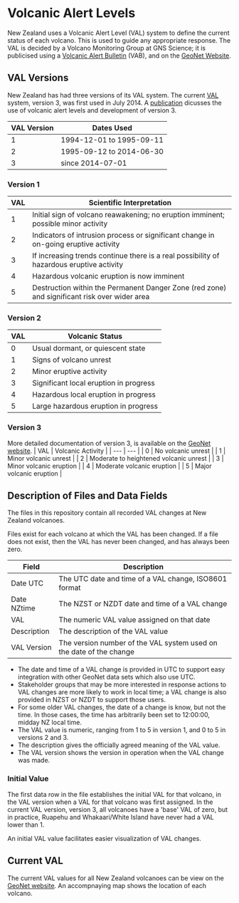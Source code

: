 # Volcanic Alert Levels

New Zealand uses a Volcanic Alert Level (VAL) system to define the current status of each volcano. This is used to guide any appropriate response. The VAL is decided by a Volcano Monitoring Group at GNS Science; it is publicised using a [Volcanic Alert Bulletin](https://www.geonet.org.nz/volcano/vab/) (VAB), and on the [GeoNet Website](https://www.geonet.org.nz/).

## VAL Versions
New Zealand has had three versions of its VAL system. The current [VAL](https://www.geonet.org.nz/about/volcano/val) system, version 3, was first used in July 2014. A [publication](https://link.springer.com/article/10.1186/s13617-014-0013-7) dicusses the use of volcanic alert levels and development of version 3.

| VAL Version | Dates Used |
| --- | --- |
| 1 | 1994-12-01 to 1995-09-11 |
| 2 | 1995-09-12 to 2014-06-30 |
| 3 | since 2014-07-01 |

### Version 1
| VAL | Scientific Interpretation |
| --- | --- |
| 1 |  Initial sign of volcano reawakening; no eruption imminent; possible minor activity |
| 2 |  Indicators of intrusion process or significant change in on-going eruptive activity |
| 3 |  If increasing trends continue there is a real possibility of hazardous eruptive activity |
| 4 |  Hazardous volcanic eruption is now imminent |
| 5 |  Destruction within the Permanent Danger Zone (red zone) and significant risk over wider area |

### Version 2
| VAL | Volcanic Status |
| --- | --- |
| 0 | Usual dormant, or quiescent state |
| 1 | Signs of volcano unrest |
| 2 | Minor eruptive activity |
| 3 | Significant local eruption in progress |
| 4 | Hazardous local eruption in progress |
| 5 | Large hazardous eruption in progress |

### Version 3
More detailed documentation of version 3, is available on the [GeoNet website](https://www.geonet.org.nz/about/volcano/val).
| VAL | Volcanic Activity |
| --- | --- |
| 0 | No volcanic unrest |
| 1 | Minor volcanic unrest |
| 2 | Moderate to heightened volcanic unrest |
| 3 | Minor volcanic eruption |
| 4 | Moderate volcanic eruption |
| 5 | Major volcanic eruption |

## Description of Files and Data Fields

The files in this repository contain all recorded VAL changes at New Zealand volcanoes.

Files exist for each volcano at which the VAL has been changed. If a file does not exist, then the VAL has never been changed, and has always been zero.

| Field | Description |
| --- | --- |
| Date UTC | The UTC date and time of a VAL change, ISO8601 format |
| Date NZtime | The NZST or NZDT date and time of a VAL change |
| VAL | The numeric VAL value assigned on that date |
| Description | The description of the VAL value |
| VAL Version | The version number of the VAL system used on the date of the change |

- The date and time of a VAL change is provided in UTC to support easy integration with other GeoNet data sets which also use UTC. 
- Stakeholder groups that may be more interested in response actions to VAL changes are more likely to work in local time; a VAL change is also provided in NZST or NZDT to support those users.
- For some older VAL changes, the date of a change is know, but not the time. In those cases, the time has arbitrarily been set to 12:00:00, midday NZ local time.
- The VAL value is numeric, ranging from 1 to 5 in version 1, and 0 to 5 in versions 2 and 3.
- The description gives the officially agreed meaning of the VAL value.
- The VAL version shows the version in operation when the VAL change was made.

### Initial Value
The first data row in the file establishes the initial VAL for that volcano, in the VAL version when a VAL for that volcano was first assigned. In the current VAL version, version 3, all volcanoes have a 'base' VAL of zero, but in practice, Ruapehu and Whakaari/White Island have never had a VAL lower than 1.

An initial VAL value facilitates easier visualization of VAL changes.

## Current VAL
The current VAL values for all New Zealand volcanoes can be view on the [GeoNet website](https://www.geonet.org.nz/volcano). An accompnaying map shows the location of each volcano.
